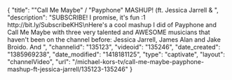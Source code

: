 {
    "title": "\"Call Me Maybe\" \/ \"Payphone\" MASHUP! (ft. Jessica Jarrell & ",
    "description": "SUBSCRIBE! I promise, it's fun :1 http:\/\/bit.ly\/SubscribeKHS\nHere's a cool mashup I did of Payphone and Call Me Maybe with three very talented and AWESOME musicians that haven't been on the channel before: Jessica Jarrell, James Alan and Jake Broido. And ",
    "channelid": "135123",
    "videoid": "135246",
    "date_created": "1385969238",
    "date_modified": "1418181125",
    "type": "captivate",
    "layout": "channelVideo",
    "url": "\/michael-kors-tv\/call-me-maybe-payphone-mashup-ft-jessica-jarrell\/135123-135246"
}